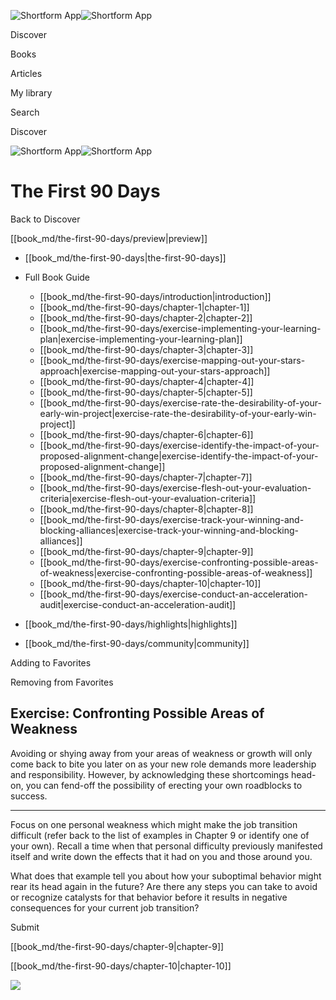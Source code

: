 ![Shortform App](/img/logo.36a2399e.svg)![Shortform App](/img/logo-dark.70c1b072.svg)

Discover

Books

Articles

My library

Search

Discover

![Shortform App](/img/logo.36a2399e.svg)![Shortform App](/img/logo-dark.70c1b072.svg)

# The First 90 Days

Back to Discover

[[book_md/the-first-90-days/preview|preview]]

  * [[book_md/the-first-90-days|the-first-90-days]]
  * Full Book Guide

    * [[book_md/the-first-90-days/introduction|introduction]]
    * [[book_md/the-first-90-days/chapter-1|chapter-1]]
    * [[book_md/the-first-90-days/chapter-2|chapter-2]]
    * [[book_md/the-first-90-days/exercise-implementing-your-learning-plan|exercise-implementing-your-learning-plan]]
    * [[book_md/the-first-90-days/chapter-3|chapter-3]]
    * [[book_md/the-first-90-days/exercise-mapping-out-your-stars-approach|exercise-mapping-out-your-stars-approach]]
    * [[book_md/the-first-90-days/chapter-4|chapter-4]]
    * [[book_md/the-first-90-days/chapter-5|chapter-5]]
    * [[book_md/the-first-90-days/exercise-rate-the-desirability-of-your-early-win-project|exercise-rate-the-desirability-of-your-early-win-project]]
    * [[book_md/the-first-90-days/chapter-6|chapter-6]]
    * [[book_md/the-first-90-days/exercise-identify-the-impact-of-your-proposed-alignment-change|exercise-identify-the-impact-of-your-proposed-alignment-change]]
    * [[book_md/the-first-90-days/chapter-7|chapter-7]]
    * [[book_md/the-first-90-days/exercise-flesh-out-your-evaluation-criteria|exercise-flesh-out-your-evaluation-criteria]]
    * [[book_md/the-first-90-days/chapter-8|chapter-8]]
    * [[book_md/the-first-90-days/exercise-track-your-winning-and-blocking-alliances|exercise-track-your-winning-and-blocking-alliances]]
    * [[book_md/the-first-90-days/chapter-9|chapter-9]]
    * [[book_md/the-first-90-days/exercise-confronting-possible-areas-of-weakness|exercise-confronting-possible-areas-of-weakness]]
    * [[book_md/the-first-90-days/chapter-10|chapter-10]]
    * [[book_md/the-first-90-days/exercise-conduct-an-acceleration-audit|exercise-conduct-an-acceleration-audit]]
  * [[book_md/the-first-90-days/highlights|highlights]]
  * [[book_md/the-first-90-days/community|community]]



Adding to Favorites 

Removing from Favorites 

## Exercise: Confronting Possible Areas of Weakness

Avoiding or shying away from your areas of weakness or growth will only come back to bite you later on as your new role demands more leadership and responsibility. However, by acknowledging these shortcomings head-on, you can fend-off the possibility of erecting your own roadblocks to success.

* * *

Focus on one personal weakness which might make the job transition difficult (refer back to the list of examples in Chapter 9 or identify one of your own). Recall a time when that personal difficulty previously manifested itself and write down the effects that it had on you and those around you.

What does that example tell you about how your suboptimal behavior might rear its head again in the future? Are there any steps you can take to avoid or recognize catalysts for that behavior before it results in negative consequences for your current job transition?

Submit 

[[book_md/the-first-90-days/chapter-9|chapter-9]]

[[book_md/the-first-90-days/chapter-10|chapter-10]]

![](https://bat.bing.com/action/0?ti=56018282&Ver=2&mid=37d44735-3c4e-44b8-8a5a-43e006c73d9f&sid=1711133063fa11eebdec89a8b8ae3bbc&vid=171147a063fa11eea7440fcfeb230d96&vids=0&msclkid=N&pi=0&lg=en-US&sw=800&sh=600&sc=24&nwd=1&tl=Shortform%20%7C%20Book&p=https%3A%2F%2Fwww.shortform.com%2Fapp%2Fbook%2Fthe-first-90-days%2Fexercise-confronting-possible-areas-of-weakness&r=&lt=403&evt=pageLoad&sv=1&rn=235098)
